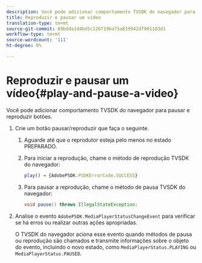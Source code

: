 ```yaml
---
description: Você pode adicionar comportamento TVSDK do navegador para pausar e reproduzir botões.
title: Reproduzir e pausar um vídeo
translation-type: tm+mt
source-git-commit: 89bdda1d4bd5c126f19ba75a819942df901183d1
workflow-type: tm+mt
source-wordcount: '111'
ht-degree: 0%

---
```



# Reproduzir e pausar um vídeo{#play-and-pause-a-video}

Você pode adicionar comportamento TVSDK do navegador para pausar e reproduzir botões.

1. Crie um botão pausar/reproduzir que faça o seguinte.
   1. Aguarde até que o reprodutor esteja pelo menos no estado PREPARADO.
   1. Para iniciar a reprodução, chame o método de reprodução TVSDK do navegador:

      ```js
      play() → {AdobePSDK.PSDKErrorCode.SUCCESS}
      ```

   1. Para pausar a reprodução, chame o método de pausa TVSDK do navegador:

      ```java
      void pause() throws IllegalStateException;
      ```

1. Analise o evento `AdobePSDK.MediaPlayerStatusChangeEvent` para verificar se há erros ou realizar outras ações apropriadas.

   O TVSDK do navegador aciona esse evento quando métodos de pausa ou reprodução são chamados e transmite informações sobre o objeto do evento, incluindo o novo estado, como `MediaPlayerStatus.PLAYING` ou `MediaPlayerStatus.PAUSED`.

